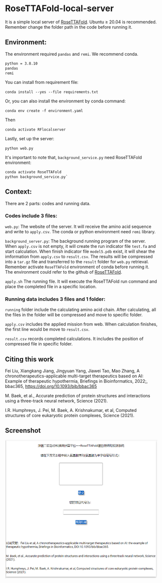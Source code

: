 # RoseTTAFold-local-server

It is a simple local server of [RoseTTAFold](https://github.com/RosettaCommons/RoseTTAFold). Ubuntu ≥ 20.04 is recommended. Remember change the folder path in the code before running it.


## Environment:

The environment required `pandas` and `remi`. We recommend conda.
```
python = 3.8.10
pandas
remi
```

You can install from requirement file:

`conda install --yes --file requirements.txt`

Or, you can also install the environment by conda command:

`conda env create -f environment.yaml`

Then

`conda activate RFlocalserver`

Lastly, set up the server:

`python web.py`

It's important to note that, `background_service.py` need RoseTTAFold environment:
```shell
conda activate RoseTTAFold
python background_service.py`
```

## Context:

There are 2 parts: codes and running data.

### Codes include 3 files:

`web.py`: The website of the server. It will receive the amino acid sequence and write to `apply.csv`. The conda or python environment need `remi` library.

`background_server.py`: The background running program of the server.  When `apply.csv` is not empty, it will create the run indicator file `test.fa` and start calculation. When finish indicator file `model5.pdb` exist, it will shear the imformation from `apply.csv` to `result.csv`. The results will be  compressed into a `tar.gz` file and transferred to the `result` folder for `web.py` retrieval. Remember activate `RoseTTAFold` environment of conda before running it. The environment could refer to the github of [RoseTTAFold](https://github.com/RosettaCommons/RoseTTAFold).

`apply.sh` The running file. It will execute the RoseTTAFold run command and place the completed file in a specific location.

### Running data includes 3 files and 1 folder:

`running` folder include the calculating amino acid chain. After calculating, all the files in the folder will be compressed and move to specific folder.

`apply.csv` includes the applied mission from web. When calculation finishes, the first line would be move to `result.csv`.

`result.csv` records completed calculations. It includes the position of compressed file in specific folder.

## Citing this work

Fei Liu, Xiangkang Jiang, Jingyuan Yang, Jiawei Tao, Mao Zhang, A chronotherapeutics-applicable multi-target therapeutics based on AI: Example of therapeutic hypothermia, Briefings in Bioinformatics, 2022;, bbac365, https://doi.org/10.1093/bib/bbac365

M. Baek, et al., Accurate prediction of protein structures and interactions using a three-track neural network, Science (2021). 

I.R. Humphreys, J. Pei, M. Baek, A. Krishnakumar, et al, Computed structures of core eukaryotic protein complexes, Science (2021). 


## Screenshot

![Screenshot](Figure/Screenshot1.png)
